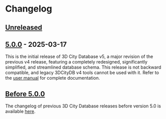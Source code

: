 # Changelog

## [Unreleased]

## [5.0.0] - 2025-03-17

This is the initial release of 3D City Database v5, a major revision of the previous v4 release, featuring a completely
redesigned, significantly simplified, and streamlined  database schema. This release is not backward compatible, and
legacy 3DCityDB v4 tools cannot be used with it. Refer to the [user manual](https://3dcitydb.github.io/3dcitydb-mkdocs/)
for complete documentation.

## [Before 5.0.0]
The changelog of previous 3D City Database releases before version 5.0 is available
[here](https://github.com/3dcitydb/3dcitydb/tree/3dcitydb-v4/CHANGES.md).

[Unreleased]: https://github.com/3dcitydb/3dcitydb/compare/v5.0.0..HEAD
[5.0.0]: https://github.com/3dcitydb/3dcitydb/releases/tag/v5.0.0
[Before 5.0.0]: https://github.com/3dcitydb/3dcitydb/tree/3dcitydb-v4/CHANGES.md